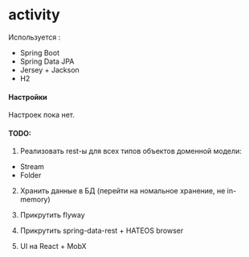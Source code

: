 # activity

Используется :

* Spring Boot
* Spring Data JPA
* Jersey + Jackson
* H2

#### Настройки

Настроек пока нет.

#### TODO:

1) Реализовать rest-ы для всех типов объектов доменной модели:
- Stream
- Folder

2) Хранить данные в БД 
(перейти на номальное хранение, не in-memory)

3) Прикрутить flyway

4) Прикрутить spring-data-rest + HATEOS browser

5) UI на React + MobX
